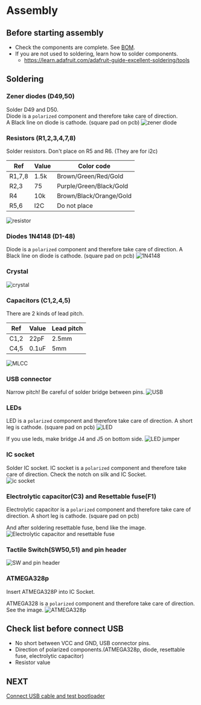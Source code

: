 # Assembly

## Before starting assembly
- Check the components are complete. See [BOM](./BOM.md). 
- If you are not used to soldering, learn how to solder components.
  - https://learn.adafruit.com/adafruit-guide-excellent-soldering/tools

## Soldering
### Zener diodes (D49,50)
Solder D49 and D50.   
Diode is a `polarized` component and therefore take care of direction.   
A Black line on diode is cathode. (square pad on pcb)
![zener diode](../img/assembly/1.JPG)

### Resistors (R1,2,3,4,7,8)
Solder resistors.
Don't place on R5 and R6. (They are for i2c)

| Ref    | Value | Color code              |
|--------|-------|-------------------------|
| R1,7,8 | 1.5k  | Brown/Green/Red/Gold    |
| R2,3   | 75    | Purple/Green/Black/Gold |
| R4     | 10k   | Brown/Black/Orange/Gold |
| R5,6   | I2C   | Do not place            |
![resistor](../img/assembly/2.JPG)

### Diodes 1N4148 (D1-48)
Diode is a `polarized` component and therefore take care of direction.
A Black line on diode is cathode. (square pad on pcb)
![1N4148](../img/assembly/3.JPG)

### Crystal
![crystal](../img/assembly/4.JPG)

### Capacitors (C1,2,4,5)
There are 2 kinds of lead pitch.

| Ref  | Value | Lead pitch |
|------|-------|------------|
| C1,2 | 22pF  | 2.5mm      |
| C4,5 | 0.1uF | 5mm        |
![MLCC](../img/assembly/5.JPG)

### USB connector
Narrow pitch! Be careful of solder bridge between pins. 
![USB](../img/assembly/6.JPG)

### LEDs
LED is a `polarized` component and therefore take care of direction.
A short leg is cathode. (square pad on pcb)
![LED](../img/assembly/7.JPG)

If you use leds, make bridge J4 and J5 on bottom side.
![LED jumper](../img/assembly/8.JPG)

### IC socket
Solder IC socket.
IC socket is a `polarized` component and therefore take care of direction.
Check the notch on silk and IC Socket.  
![ic socket](../img/assembly/9.JPG)

### Electrolytic capacitor(C3) and Resettable fuse(F1)
Electrolytic capacitor is a `polarized` component and therefore take care of direction.
A short leg is cathode. (square pad on pcb)

And after soldering resettable fuse, bend like the image. 
![Electrolytic capacitor and resettable fuse](../img/assembly/10.JPG)

### Tactile Switch(SW50,51) and pin header
![SW and pin header](../img/assembly/11.JPG)

### ATMEGA328p
Insert ATMEGA328P into IC Socket.

ATMEGA328 is a `polarized` component and therefore take care of direction.
See the image.
![ATMEGA328p](../img/assembly/12.JPG)

## Check list before connect USB
- No short between VCC and GND, USB connector pins.
- Direction of polarized components.(ATMEGA328p, diode, resettable fuse, electrolytic capacitor)
- Resistor value

## NEXT
[Connect USB cable and test bootloader](./bootloader.md)